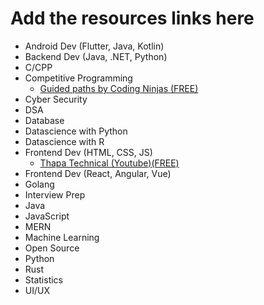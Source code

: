 # Add the resources links here
* Android Dev (Flutter, Java, Kotlin)
* Backend Dev (Java, .NET, Python)
* C/CPP
* Competitive Programming
   - [Guided paths by Coding Ninjas (FREE)](https://www.codingninjas.com/codestudio/guided-paths/competitive-programming)
* Cyber Security
* DSA
* Database
* Datascience with Python
* Datascience with R
* Frontend Dev (HTML, CSS, JS)
  - [Thapa Technical (Youtube)(FREE)](https://www.youtube.com/c/ThapaTechnical)
* Frontend Dev (React, Angular, Vue)
* Golang
* Interview Prep
* Java
* JavaScript
* MERN
* Machine Learning
* Open Source
* Python 
* Rust
* Statistics
* UI/UX
